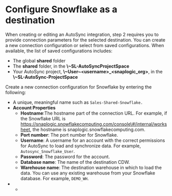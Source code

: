 # Configure Snowflake as a destination

When creating or editing an AutoSync integration, step 2 requires you to provide connection parameters for the selected destination. You can create a new connection configuration or select from saved configurations. When available, the list of saved configurations includes:

-   The global **shared** folder
-   The **shared** folder, in the **\\~SL-AutoSyncProjectSpace**
-   Your AutoSync project, **\\~User~<username\>\_<snaplogic\_org\>**, in the **\\~SL-AutoSync-ProjectSpace**

Create a new connection configuration for Snowflake by entering the following:

-   A unique, meaningful name such as `Sales-Shared-Snowflake.`
-   **Account Properties**
    -   **Hostname**:The hostname part of the connection URL. For example, if the Snowflake URL is https://snaplogic.snowflakecomputing.com/console\#/internal/worksheet, the hostname is snaplogic.snowflakecomputing.com.
    -   **Port number**: The port number for Snowflake.
    -   **Username**: A username for an account with the correct permissions for AutoSync to load and synchronize data. For example, `Autosync_Snowflake_User`.
    -   **Password**: The password for the account.
    -   **Database name**: The name of the destination CDW.
    -   **Warehouse name**: The destination warehouse in which to load the data. You can use any existing warehouse from your Snowflake database. For example, `DEMO_WH`.
-   -   
